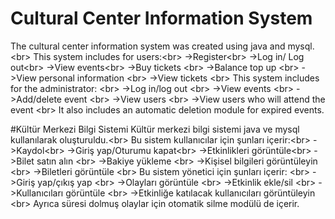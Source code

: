 # Cultural Center Information System
The cultural center information system was created using java and mysql.<br\>
This system includes for users:<br\>
->Register<br\>
->Log in/ Log out<br\>
->View events<br\>
->Buy tickets <br\>
->Balance top up <br\>
->View personal information <br\>
->View tickets <br\>
This system includes for the administrator: <br\>
->Log in/log out <br\>
->View events <br\>
->Add/delete event <br\>
->View users <br\>
->View users who will attend the event <br\>
It also includes an automatic deletion module for expired events.

#Kültür Merkezi Bilgi Sistemi
Kültür merkezi bilgi sistemi java ve mysql kullanılarak oluşturuldu.<br\>
Bu sistem kullanıcılar için şunları içerir:<br\>
->Kaydol<br\>
->Giriş yap/Oturumu kapat<br\>
->Etkinlikleri görüntüle<br\>
->Bilet satın alın <br\>
->Bakiye yükleme <br\>
->Kişisel bilgileri görüntüleyin <br\>
->Biletleri görüntüle <br\>
Bu sistem yönetici için şunları içerir: <br\>
->Giriş yap/çıkış yap <br\>
->Olayları görüntüle <br\>
->Etkinlik ekle/sil <br\>
->Kullanıcıları görüntüle <br\>
->Etkinliğe katılacak kullanıcıları görüntüleyin <br\>
Ayrıca süresi dolmuş olaylar için otomatik silme modülü de içerir.
 
